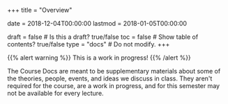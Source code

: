 +++
title = "Overview"

date = 2018-12-04T00:00:00
lastmod = 2018-01-05T00:00:00

draft = false  # Is this a draft? true/false
toc = false  # Show table of contents? true/false
type = "docs"  # Do not modify.
+++

{{% alert warning %}}
This is a work in progress!
{{% /alert %}}

The Course Docs are meant to be supplementary materials about some of the theories, people, events, and ideas we discuss in class. They aren't required for the course, are a work in progress, and for this semester may not be available for every lecture.
